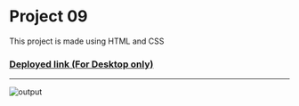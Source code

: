 # Project 09

This project is made using HTML and CSS
### [Deployed link (For Desktop only)](https://fsjsproject-six.netlify.app/)
---
![output](./output.png)
